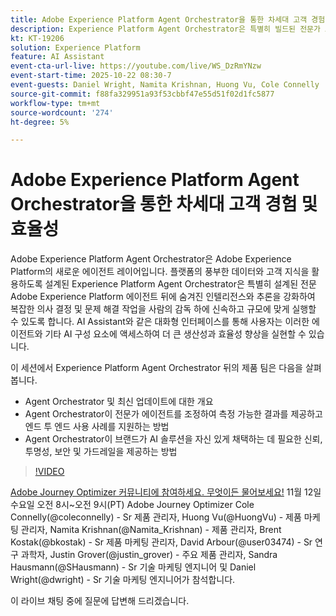 ```yaml
---
title: Adobe Experience Platform Agent Orchestrator을 통한 차세대 고객 경험 및 효율성
description: Experience Platform Agent Orchestrator은 특별히 빌드된 전문가 Adobe Experience Platform Agents의 지능과 추론을 강화하여 복잡한 의사 결정 및 문제 해결 작업을 속도와 규모로 실행할 수 있도록 합니다.
kt: KT-19206
solution: Experience Platform
feature: AI Assistant
event-cta-url-live: https://youtube.com/live/WS_DzRmYNzw
event-start-time: 2025-10-22 08:30-7
event-guests: Daniel Wright, Namita Krishnan, Huong Vu, Cole Connelly
source-git-commit: f88fa329951a93f53cbbf47e55d51f02d1fc5877
workflow-type: tm+mt
source-wordcount: '274'
ht-degree: 5%

---
```


# Adobe Experience Platform Agent Orchestrator을 통한 차세대 고객 경험 및 효율성

Adobe Experience Platform Agent Orchestrator은 Adobe Experience Platform의 새로운 에이전트 레이어입니다. 플랫폼의 풍부한 데이터와 고객 지식을 활용하도록 설계된 Experience Platform Agent Orchestrator은 특별히 설계된 전문 Adobe Experience Platform 에이전트 뒤에 숨겨진 인텔리전스와 추론을 강화하여 복잡한 의사 결정 및 문제 해결 작업을 사람의 감독 하에 신속하고 규모에 맞게 실행할 수 있도록 합니다. AI Assistant와 같은 대화형 인터페이스를 통해 사용자는 이러한 에이전트와 기타 AI 구성 요소에 액세스하여 더 큰 생산성과 효율성 향상을 실현할 수 있습니다.

이 세션에서 Experience Platform Agent Orchestrator 뒤의 제품 팀은 다음을 살펴봅니다.

* Agent Orchestrator 및 최신 업데이트에 대한 개요
* Agent Orchestrator이 전문가 에이전트를 조정하여 측정 가능한 결과를 제공하고 엔드 투 엔드 사용 사례를 지원하는 방법
* Agent Orchestrator이 브랜드가 AI 솔루션을 자신 있게 채택하는 데 필요한 신뢰, 투명성, 보안 및 가드레일을 제공하는 방법

>[!VIDEO](https://video.tv.adobe.com/v/3476153/?learn=on&enablevpops)

[Adobe Journey Optimizer 커뮤니티에 참여하세요. 무엇이든 물어보세요!](https://experienceleaguecommunities.adobe.com/t5/journey-optimizer-events/ask-me-anything-november-12th-with-journey-optimizer-product/ev-p/783252?profile.language=ko) 11월 12일 수요일 오전 8시~오전 9시(PT) Adobe Journey Optimizer Cole Connelly(@coleconnelly) - Sr 제품 관리자, Huong Vu(@HuongVu) - 제품 마케팅 관리자, Namita Krishnan(@Namita_Krishnan) - 제품 관리자, Brent Kostak(@bkostak) - Sr 제품 마케팅 관리자, David Arbour(@user03474) - Sr 연구 과학자, Justin Grover(@justin_grover) - 주요 제품 관리자, Sandra Hausmann(@SHausmann) - Sr 기술 마케팅 엔지니어 및 Daniel Wright(@dwright) - Sr 기술 마케팅 엔지니어가 참석합니다.

이 라이브 채팅 중에 질문에 답변해 드리겠습니다.
